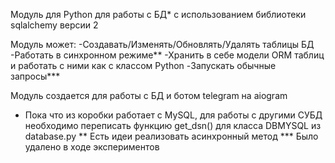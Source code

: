 Модуль для Python для работы с БД* с использованием библиотеки sqlalchemy версии 2

Модуль может:
  -Создавать/Изменять/Обновлять/Удалять таблицы БД
  -Работать в синхронном режиме**
  -Хранить в себе модели ORM таблиц и работать с ними как с классом Python
  -Запускать обычные запросы***

Модуль создается для работы с БД и ботом telegram на aiogram


* Пока что из коробки работает с MySQL, для работы с другими СУБД необходимо переписать функцию get_dsn() для класса DBMYSQL из database.py
** Есть идеи реализовать асинхронный метод
*** Было удалено в ходе экспериментов